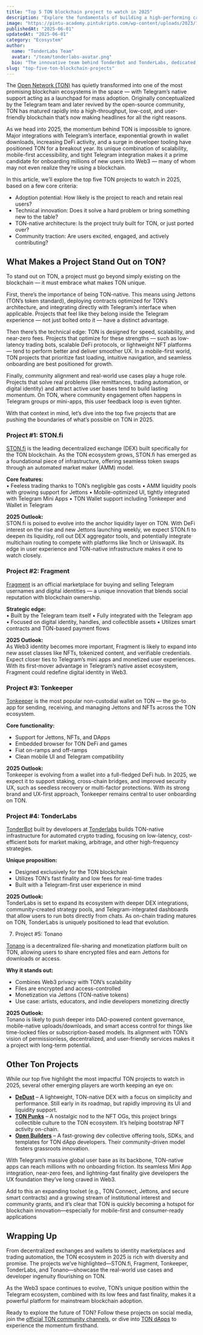 ```yaml
---
title: "Top 5 TON blockchain project to watch in 2025"
description: "Explore the fundamentals of building a high-performing crypto trading bot on the TON blockchain."
image: "https://pintu-academy.pintukripto.com/wp-content/uploads/2023/12/Ton.png"
publishedAt: "2025-06-01"
updatedAt: "2025-06-01"
category: "Ecosystem"
author:
  name: "TonderLabs Team"
  avatar: "/team/tonderlabs-avatar.png"
  bio: "The innovative team behind TonderBot and TonderLabs, dedicated to building next-generation Web3 solutions on the TON Network."
slug: "top-five-ton-blockchain-projects"
---
```



The [Open Network (TON)](https://ton.org/) has quietly transformed into one of the most promising blockchain ecosystems in the space — with Telegram’s native support acting as a launchpad for mass adoption. Originally conceptualized by the Telegram team and later revived by the open-source community, TON has matured rapidly into a high-throughput, low-cost, and user-friendly blockchain that’s now making headlines for all the right reasons.

As we head into 2025, the momentum behind TON is impossible to ignore. Major integrations with Telegram’s interface, exponential growth in wallet downloads, increasing DeFi activity, and a surge in developer tooling have positioned TON for a breakout year. Its unique combination of scalability, mobile-first accessibility, and tight Telegram integration makes it a prime candidate for onboarding millions of new users into Web3 — many of whom may not even realize they’re using a blockchain.

In this article, we’ll explore the top five TON projects to watch in 2025, based on a few core criteria:
- Adoption potential: How likely is the project to reach and retain real users?
- Technical innovation: Does it solve a hard problem or bring something new to the table?
- TON-native architecture: Is the project truly built for TON, or just ported over?
- Community traction: Are users excited, engaged, and actively contributing?



## What Makes a Project Stand Out on TON?

To stand out on TON, a project must go beyond simply existing on the blockchain — it must embrace what makes TON unique.

First, there’s the importance of being TON-native. This means using Jettons (TON’s token standard), deploying contracts optimized for TON’s architecture, and integrating directly with Telegram’s interface when applicable. Projects that feel like they belong inside the Telegram experience — not just bolted onto it — have a distinct advantage.

Then there’s the technical edge: TON is designed for speed, scalability, and near-zero fees. Projects that optimize for these strengths — such as low-latency trading bots, scalable DeFi protocols, or lightweight NFT platforms — tend to perform better and deliver smoother UX. In a mobile-first world, TON projects that prioritize fast loading, intuitive navigation, and seamless onboarding are best positioned for growth.

Finally, community alignment and real-world use cases play a huge role. Projects that solve real problems (like remittances, trading automation, or digital identity) and attract active user bases tend to build lasting momentum. On TON, where community engagement often happens in Telegram groups or mini-apps, this user feedback loop is even tighter.

With that context in mind, let’s dive into the top five projects that are pushing the boundaries of what’s possible on TON in 2025.


### Project #1: STON.fi

[STON.fi](https://ston.fi/) is the leading decentralized exchange (DEX) built specifically for the TON blockchain. As the TON ecosystem grows, STON.fi has emerged as a foundational piece of infrastructure, offering seamless token swaps through an automated market maker (AMM) model.

**Core features:** <br/>
	•	Feeless trading thanks to TON’s negligible gas costs
	•	AMM liquidity pools with growing support for Jettons
	•	Mobile-optimized UI, tightly integrated with Telegram Mini Apps
	•	TON Wallet support including Tonkeeper and Wallet in Telegram

**2025 Outlook:**<br/>
STON.fi is poised to evolve into the anchor liquidity layer on TON. With DeFi interest on the rise and new Jettons launching weekly, we expect STON.fi to deepen its liquidity, roll out DEX aggregator tools, and potentially integrate multichain routing to compete with platforms like 1inch or UniswapX. Its edge in user experience and TON-native infrastructure makes it one to watch closely.


### Project #2: Fragment

[Fragment](https://fragment.com/) is an official marketplace for buying and selling Telegram usernames and digital identities — a unique innovation that blends social reputation with blockchain ownership.

**Strategic edge:**<br/>
	•	Built by the Telegram team itself
	•	Fully integrated with the Telegram app
	•	Focused on digital identity, handles, and collectible assets
	•	Utilizes smart contracts and TON-based payment flows

**2025 Outlook:**<br/>
As Web3 identity becomes more important, Fragment is likely to expand into new asset classes like NFTs, tokenized content, and verifiable credentials. Expect closer ties to Telegram’s mini apps and monetized user experiences. With its first-mover advantage in Telegram’s native asset ecosystem, Fragment could redefine digital identity in Web3.


### Project #3: Tonkeeper


[Tonkeeper](https://tonkeeper.com/) is the most popular non-custodial wallet on TON — the go-to app for sending, receiving, and managing Jettons and NFTs across the TON ecosystem.

**Core functionality:**<br/>
- Support for Jettons, NFTs, and DApps
- Embedded browser for TON DeFi and games
- Fiat on-ramps and off-ramps
- Clean mobile UI and Telegram compatibility


**2025 Outlook:**<br/>
Tonkeeper is evolving from a wallet into a full-fledged DeFi hub. In 2025, we expect it to support staking, cross-chain bridges, and improved security UX, such as seedless recovery or multi-factor protections. With its strong brand and UX-first approach, Tonkeeper remains central to user onboarding on TON.



### Project #4: TonderLabs

[TonderBot](https://www.tonderlabs.com/bot) built by developers at [Tonderlabs](https://www.tonderlabs.com/) builds TON-native infrastructure for automated crypto trading, focusing on low-latency, cost-efficient bots for market making, arbitrage, and other high-frequency strategies.

**Unique proposition:**<br/>
- Designed exclusively for the TON blockchain
- Utilizes TON’s fast finality and low fees for real-time trades
- Built with a Telegram-first user experience in mind

**2025 Outlook:**<br/>
TonderLabs is set to expand its ecosystem with deeper DEX integrations, community-created strategy pools, and Telegram-integrated dashboards that allow users to run bots directly from chats. As on-chain trading matures on TON, TonderLabs is uniquely positioned to lead that evolution.


7. Project #5: Tonano

[Tonano](https://tonano.io/marketplace) is a decentralized file-sharing and monetization platform built on TON, allowing users to share encrypted files and earn Jettons for downloads or access.

**Why it stands out:**<br/>
- Combines Web3 privacy with TON’s scalability
- Files are encrypted and access-controlled
- Monetization via Jettons (TON-native tokens)
- Use case: artists, educators, and indie developers monetizing directly

**2025 Outlook:**<br/>
Tonano is likely to push deeper into DAO-powered content governance, mobile-native uploads/downloads, and smart access control for things like time-locked files or subscription-based models. Its alignment with TON’s vision of permissionless, decentralized, and user-friendly services makes it a project with long-term potential.

## Other Ton Projects

While our top five highlight the most impactful TON projects to watch in 2025, several other emerging players are worth keeping an eye on:

- [**DeDust**](https://dedust.io/) – A lightweight, TON-native DEX with a focus on simplicity and performance. Still early in its roadmap, but rapidly improving its UI and liquidity support.
- [**TON Punks**](https://getgems.io/collection/EQAo92DYMokxghKcq-CkCGSk_MgXY5Fo1SPW20gkvZl75iCN) – A nostalgic nod to the NFT OGs, this project brings collectible culture to the TON ecosystem. It’s helping bootstrap NFT activity on-chain.
- [**Open Builders**](https://openbuilders.xyz/) – A fast-growing dev collective offering tools, SDKs, and templates for TON dApp developers. Their community-driven model fosters grassroots innovation.

With Telegram’s massive global user base as its backbone, TON-native apps can reach millions with no onboarding friction. Its seamless Mini App integration, near-zero fees, and lightning-fast finality give developers the UX foundation they’ve long craved in Web3.

Add to this an expanding toolset (e.g., TON Connect, Jettons, and secure smart contracts) and a growing stream of institutional interest and community grants, and it’s clear that TON is quickly becoming a hotspot for blockchain innovation—especially for mobile-first and consumer-ready applications

## Wrapping Up

From decentralized exchanges and wallets to identity marketplaces and trading automation, the TON ecosystem in 2025 is rich with diversity and promise. The projects we’ve highlighted—STON.fi, Fragment, Tonkeeper, TonderLabs, and Tonano—showcase the real-world use cases and developer ingenuity flourishing on TON.

As the Web3 space continues to evolve, TON’s unique position within the Telegram ecosystem, combined with its low fees and fast finality, makes it a powerful platform for mainstream blockchain adoption.

Ready to explore the future of TON? Follow these projects on social media, join the [official TON community channels](https://ton.org/community), or dive into [TON dApps](https://ton.app/) to experience the momentum firsthand.